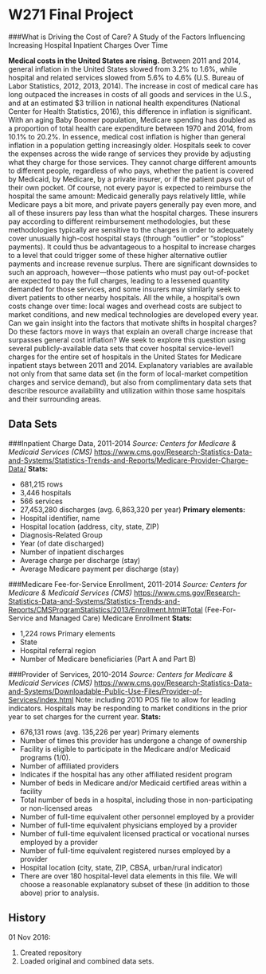 # W271 Final Project

###What is Driving the Cost of Care? A Study of the Factors Influencing Increasing Hospital Inpatient Charges Over Time

__Medical costs in the United States are rising.__ Between 2011 and 2014, general inflation in the United States slowed from 3.2% to 1.6%, while hospital and related services slowed from 5.6% to 4.6% (U.S. Bureau of Labor Statistics, 2012, 2013, 2014). The increase in cost of medical care has long outpaced the increases in costs of all goods and services in the U.S., and at an estimated $3 trillion in national health expenditures (National Center for Health Statistics, 2016), this difference in inflation is significant. With an aging Baby Boomer population, Medicare spending has doubled as a proportion of total health care expenditure between 1970 and 2014, from 10.1% to 20.2%. In essence, medical cost inflation is higher than general inflation in a population getting increasingly older.
Hospitals seek to cover the expenses across the wide range of services they provide by adjusting what they charge for those services. They cannot charge different amounts to different people, regardless of who pays, whether the patient is covered by Medicaid, by Medicare, by a private insurer, or if the patient pays out of their own pocket. Of course, not every payor is expected to reimburse the hospital the same amount: Medicaid generally pays relatively little, while Medicare pays a bit more, and private payers generally pay even more, and all of these insurers pay less than what the hospital charges. These insurers pay according to different reimbursement methodologies, but these methodologies typically are sensitive to the charges in order to adequately cover unusually high-cost hospital stays (through “outlier” or “stoploss” payments). It could thus be advantageous to a hospital to increase charges to a level that could trigger some of these higher alternative outlier payments and increase revenue surplus. There are significant downsides to such an approach, however—those patients who must pay out-of-pocket are expected to pay the full charges, leading to a lessened quantity demanded for those services, and some insurers may similarly seek to divert patients to other nearby hospitals. All the while, a hospital’s own costs change over time: local wages and overhead costs are subject to market conditions, and new medical technologies are developed every year.  Can we gain insight into the factors that motivate shifts in hospital charges? Do these factors move in ways that explain an overall charge increase that surpasses general cost inflation? We seek to explore this question using several publicly-available data sets that cover hospital service-level1 charges for the entire set of hospitals in the United States for Medicare inpatient stays between 2011 and 2014. Explanatory variables are available not only from that same data set (in the form of local-market competition charges and service demand), but also from complimentary data sets that describe resource availability and utilization within those same hospitals and their surrounding areas.

## Data Sets

###Inpatient Charge Data, 2011-2014
_Source: Centers for Medicare & Medicaid Services (CMS)_
https://www.cms.gov/Research-Statistics-Data-and-Systems/Statistics-Trends-and-Reports/Medicare-Provider-Charge-Data/
__Stats:__
* 681,215 rows
* 3,446 hospitals
* 566 services
* 27,453,280 discharges (avg. 6,863,320 per year)
__Primary elements:__
* Hospital identifier, name
* Hospital location (address, city, state, ZIP)
* Diagnosis-Related Group
* Year (of date discharged)
* Number of inpatient discharges
* Average charge per discharge (stay)
* Average Medicare payment per discharge (stay)

###Medicare Fee-for-Service Enrollment, 2011-2014
_Source: Centers for Medicare & Medicaid Services (CMS)_
https://www.cms.gov/Research-Statistics-Data-and-Systems/Statistics-Trends-and-Reports/CMSProgramStatistics/2013/Enrollment.html#Total (Fee-For-Service and Managed Care) Medicare Enrollment
__Stats:__
* 1,224 rows
Primary elements
* State
* Hospital referral region
* Number of Medicare beneficiaries (Part A and Part B)

###Provider of Services, 2010-2014
_Source: Centers for Medicare & Medicaid Services (CMS)_
https://www.cms.gov/Research-Statistics-Data-and-Systems/Downloadable-Public-Use-Files/Provider-of-Services/index.html
Note: including 2010 POS file to allow for leading indicators. Hospitals may be responding to market conditions in the prior year to set charges for the current year.
__Stats:__
* 676,131 rows (avg. 135,226 per year)
Primary elements
* Number of times this provider has undergone a change of ownership
* Facility is eligible to participate in the Medicare and/or Medicaid programs (1/0).
* Number of affiliated providers
* Indicates if the hospital has any other affiliated resident program
* Number of beds in Medicare and/or Medicaid certified areas within a facility
* Total number of beds in a hospital, including those in non-participating or non-licensed areas
* Number of full-time equivalent other personnel employed by a provider
* Number of full-time equivalent physicians employed by a provider
* Number of full-time equivalent licensed practical or vocational nurses employed by a provider
* Number of full-time equivalent registered nurses employed by a provider
* Hospital location (city, state, ZIP, CBSA, urban/rural indicator)
* There are over 180 hospital-level data elements in this file. We will choose a reasonable explanatory subset of these (in addition to those above) prior to analysis.

## History
01 Nov 2016: 
1. Created repository
2. Loaded original and combined data sets.
             

